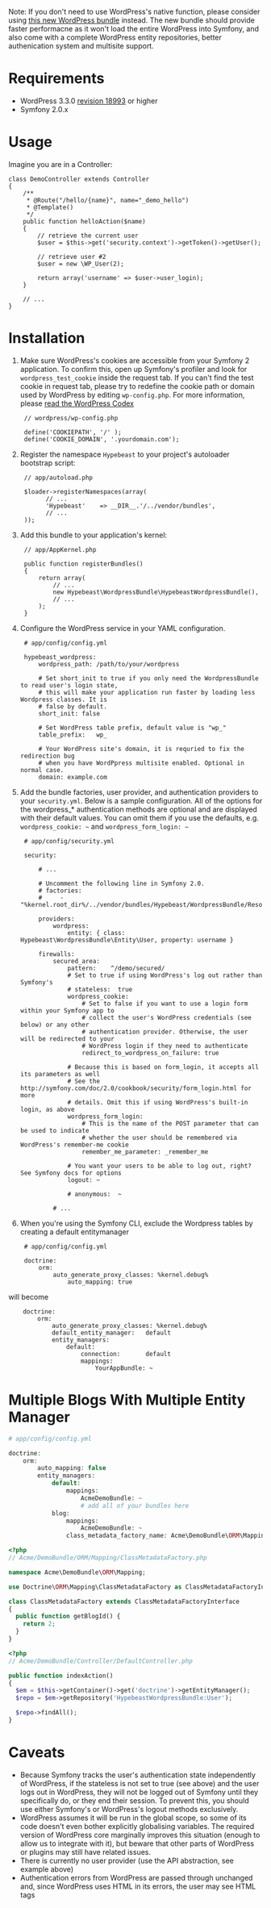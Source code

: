 Note: If you don't need to use WordPress's native function, please consider using [this new WordPress bundle](https://github.com/kayue/KayueWordpressBundle) instead. The new bundle should provide faster performacne as it won't load the entire WordPress into Symfony, and also come with a complete WordPress entity repositories, better authenication system and multisite support.

Requirements
============

* WordPress 3.3.0 [revision 18993](https://core.trac.wordpress.org/changeset/18993) or higher
* Symfony 2.0.x

Usage
=====

Imagine you are in a Controller:

    class DemoController extends Controller
    {
        /**
         * @Route("/hello/{name}", name="_demo_hello")
         * @Template()
         */
        public function helloAction($name)
        {
            // retrieve the current user
            $user = $this->get('security.context')->getToken()->getUser();

            // retrieve user #2
            $user = new \WP_User(2);

            return array('username' => $user->user_login);
        }

        // ...
    }

Installation
============

1. Make sure WordPress's cookies are accessible from your Symfony 2 application. To confirm this,
   open up Symfony's profiler and look for `wordpress_test_cookie` inside the request tab.
   If you can't find the test cookie in request tab, please try to redefine the cookie path or
   domain used by WordPress by editing `wp-config.php`.
   For more information, please [read the WordPress Codex](http://codex.wordpress.org/Editing_wp-config.php)

        // wordpress/wp-config.php

        define('COOKIEPATH', '/' );
        define('COOKIE_DOMAIN', '.yourdomain.com');

2. Register the namespace `Hypebeast` to your project's autoloader bootstrap script:

        // app/autoload.php

        $loader->registerNamespaces(array(
              // ...
              'Hypebeast'    => __DIR__.'/../vendor/bundles',
              // ...
        ));

3. Add this bundle to your application's kernel:

        // app/AppKernel.php

        public function registerBundles()
        {
            return array(
                // ...
                new Hypebeast\WordpressBundle\HypebeastWordpressBundle(),
                // ...
            );
        }

4. Configure the WordPress service in your YAML configuration.

        # app/config/config.yml

        hypebeast_wordpress:
            wordpress_path: /path/to/your/wordpress

            # Set short_init to true if you only need the WordpressBundle to read user's login state,
            # this will make your application run faster by loading less Wordpress classes. It is
            # false by default.
            short_init: false

            # Set WordPress table prefix, default value is "wp_"
            table_prefix:   wp_

            # Your WordPress site's domain, it is requried to fix the redirection bug
            # when you have WordPpress multisite enabled. Optional in normal case.
            domain: example.com

5. Add the bundle factories, user provider, and authentication providers to your `security.yml`.
Below is a sample configuration. All of the options for the wordpress_* authentication methods are
optional and are displayed with their default values. You can omit them if you use the defaults,
e.g. `wordpress_cookie: ~` and `wordpress_form_login: ~`

        # app/config/security.yml

        security:

            # ...

            # Uncomment the following line in Symfony 2.0.
            # factories:
            #     - "%kernel.root_dir%/../vendor/bundles/Hypebeast/WordpressBundle/Resources/config/security_factories.xml"

            providers:
                wordpress:
                    entity: { class: Hypebeast\WordpressBundle\Entity\User, property: username }

            firewalls:
                secured_area:
                    pattern:    ^/demo/secured/
                    # Set to true if using WordPress's log out rather than Symfony's
                    # stateless:  true
                    wordpress_cookie:
                        # Set to false if you want to use a login form within your Symfony app to
                        # collect the user's WordPress credentials (see below) or any other
                        # authentication provider. Otherwise, the user will be redirected to your
                        # WordPress login if they need to authenticate
                        redirect_to_wordpress_on_failure: true

                    # Because this is based on form_login, it accepts all its parameters as well
                    # See the http://symfony.com/doc/2.0/cookbook/security/form_login.html for more
                    # details. Omit this if using WordPress's built-in login, as above
                    wordpress_form_login:
                        # This is the name of the POST parameter that can be used to indicate
                        # whether the user should be remembered via WordPress's remember-me cookie
                        remember_me_parameter: _remember_me

                    # You want your users to be able to log out, right? See Symfony docs for options
                    logout: ~

                    # anonymous:  ~

                # ...


6. When you're using the Symfony CLI, exclude the Wordpress tables by creating a default entitymanager

		# app/config/config.yml
		
        doctrine:
	        orm:
			    auto_generate_proxy_classes: %kernel.debug%
				    auto_mapping: true
		
will become
	
		doctrine:
			orm:
			    auto_generate_proxy_classes: %kernel.debug%
			    default_entity_manager:   default
			    entity_managers:
			        default:
			            connection:       default
			            mappings:
			                YourAppBundle: ~
		  

Multiple Blogs With Multiple Entity Manager
===========================================

```php
# app/config/config.yml

doctrine:
    orm:
        auto_mapping: false
        entity_managers:
            default:
                mappings:
                    AcmeDemoBundle: ~
                    # add all of your bundles here
            blog:
                mappings:
                    AcmeDemoBundle: ~
                class_metadata_factory_name: Acme\DemoBundle\ORM\Mapping\ClassMetadataFactory
```

```php
<?php
// Acme/DemoBundle/ORM/Mapping/ClassMetadataFactory.php

namespace Acme\DemoBundle\ORM\Mapping;

use Doctrine\ORM\Mapping\ClassMetadataFactory as ClassMetadataFactoryInterface;

class ClassMetadataFactory extends ClassMetadataFactoryInterface
{
  public function getBlogId() {
    return 2;
  }
}
```

```php
<?php
// Acme/DemoBundle/Controller/DefaultController.php

public function indexAction()
{
  $em = $this->getContainer()->get('doctrine')->getEntityManager();
  $repo = $em->getRepository('HypebeastWordpressBundle:User');

  $repo->findAll();
}
```


Caveats
=======

* Because Symfony tracks the user's authentication state independently of WordPress, if the
  stateless is not set to true (see above) and the user logs out in WordPress, they will not be
  logged out of Symfony until they specifically do, or they end their session. To prevent this, you
  should use either Symfony's or WordPress's logout methods exclusively.
* WordPress assumes it will be run in the global scope, so some of its code doesn't even bother
  explicitly globalising variables. The required version of WordPress core marginally improves this
  situation (enough to allow us to integrate with it), but beware that other parts of WordPress or
  plugins may still have related issues.
* There is currently no user provider (use the API abstraction, see example above)
* Authentication errors from WordPress are passed through unchanged and, since WordPress uses HTML
  in its errors, the user may see HTML tags
